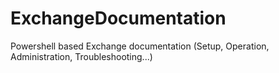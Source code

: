 # ExchangeDocumentation
Powershell based Exchange documentation (Setup, Operation, Administration, Troubleshooting...)
